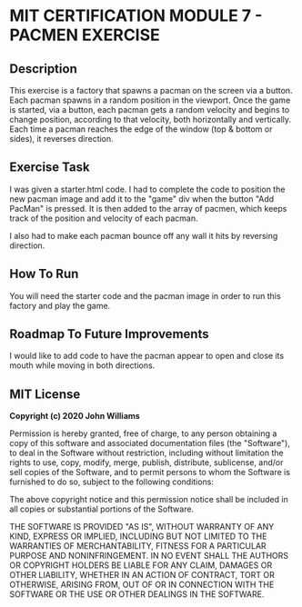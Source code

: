 
# MIT CERTIFICATION MODULE 7 - PACMEN EXERCISE

## Description

This exercise is a factory that spawns a pacman on the screen via a button.  Each pacman spawns in a random position in the viewport.  Once the game is started, via a button, each pacman gets a random velocity and begins to change position, according to that velocity, both horizontally and vertically.  Each time a pacman reaches the edge of the window (top & bottom or sides), it reverses direction.

## Exercise Task

I was given a starter.html code.  I had to complete the code to position the new pacman image and add it to the "game" div when the button "Add PacMan" is pressed. It is then added to the array of pacmen, which keeps track of the position and velocity of each pacman.

I also had to make each pacman bounce off any wall it hits by reversing direction.

## How To Run

You will need the starter code and the pacman image in order to run this factory and play the game.

## Roadmap To Future Improvements

I would like to add code to have the pacman appear to open and close its mouth while moving in both directions.

## MIT License

**Copyright (c) 2020 John Williams**

Permission is hereby granted, free of charge, to any person obtaining a copy
of this software and associated documentation files (the "Software"), to deal
in the Software without restriction, including without limitation the rights
to use, copy, modify, merge, publish, distribute, sublicense, and/or sell
copies of the Software, and to permit persons to whom the Software is
furnished to do so, subject to the following conditions:

The above copyright notice and this permission notice shall be included in all
copies or substantial portions of the Software.

THE SOFTWARE IS PROVIDED "AS IS", WITHOUT WARRANTY OF ANY KIND, EXPRESS OR
IMPLIED, INCLUDING BUT NOT LIMITED TO THE WARRANTIES OF MERCHANTABILITY,
FITNESS FOR A PARTICULAR PURPOSE AND NONINFRINGEMENT. IN NO EVENT SHALL THE
AUTHORS OR COPYRIGHT HOLDERS BE LIABLE FOR ANY CLAIM, DAMAGES OR OTHER
LIABILITY, WHETHER IN AN ACTION OF CONTRACT, TORT OR OTHERWISE, ARISING FROM,
OUT OF OR IN CONNECTION WITH THE SOFTWARE OR THE USE OR OTHER DEALINGS IN THE
SOFTWARE.
